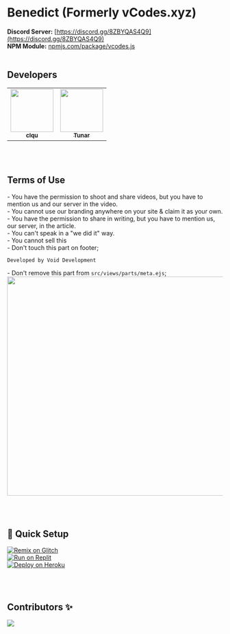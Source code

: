 # Benedict (Formerly vCodes.xyz)
**Discord Server:** [https://discord.gg/8ZBYQAS4Q9](https://discord.gg/8ZBYQAS4Q9)<br>
**NPM Module:** [npmjs.com/package/vcodes.js](https://www.npmjs.com/package/vcodes.js)<br>
<br>
## Developers
<table>
   <tr>
      <td align="center"><a href="https://github.com/clqu">
        <img src="https://github.com/clqu.png?size=100" width="100px;" alt=""/>
        <br />
        <sub><b>clqu</b></sub></a><br />
     </td>
      <td align="center"><a href="https://github.com/tunardev">
        <img src="https://github.com/tunardev.png?size=100" width="100px;" alt=""/>
        <br />
        <sub><b>Tunar</b></sub></a><br />
     </td>
   </tr>
</table>

<br><br>

## Terms of Use
<a>- You have the permission to shoot and share videos, but you have to mention us and our server in the video.</a><br>
<a>- You cannot use our branding anywhere on your site & claim it as your own.</a><br>
<a>- You have the permission to share in writing, but you have to mention us, our server, in the article.</a><br>
<a>- You can't speak in a "we did it" way.</a><br>
<a>- You cannot sell this</a><br>
<a>- Don't touch this part on footer;</a><br>
```
Developed by Void Development
```
<a>- Don't remove this part from `src/views/parts/meta.ejs`;</a><br>
<img width="512" src="https://i.postimg.cc/6Qr2Vg5x/image-2022-01-27-172642.png">


<br><br>
## 💨 Quick Setup
[![Remix on Glitch](https://cdn.glitch.com/2703baf2-b643-4da7-ab91-7ee2a2d00b5b%2Fremix-button.svg)](https://glitch.com/edit/#!/import/github/vcodes-xyz/benedict)<br>
[![Run on Replit](https://repl.it/badge/github/vcodes-xyz/bot-list)](https://repl.it/github/vcodes-xyz/benedict)<br>
[![Deploy on Heroku](https://www.herokucdn.com/deploy/button.svg)](https://heroku.com/deploy?template=https://github.com/vcodes-xyz/benedict)

<br><br>
## Contributors ✨
<a href="https://github.com/vcodes-xyz/benedict/graphs/contributors">
  <img src="https://contrib.rocks/image?repo=vcodes-xyz/benedict"/>
</a>
